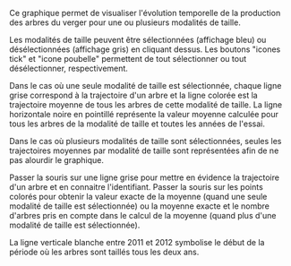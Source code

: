 Ce graphique permet de visualiser l'évolution temporelle de la production des arbres du verger pour une ou plusieurs modalités de taille. 

Les modalités de taille peuvent être sélectionnées (affichage bleu) ou désélectionnées (affichage gris) en cliquant dessus. Les boutons "icones tick" et "icone poubelle" permettent de tout sélectionner ou tout désélectionner, respectivement.

Dans le cas où une seule modalité de taille est sélectionnée, chaque ligne grise correspond à la trajectoire d'un arbre et la ligne colorée est la trajectoire moyenne de tous les arbres de cette modalité de taille. La ligne horizontale noire en pointillé représente la valeur moyenne calculée pour tous les arbres de la modalité de taille et toutes les années de l'essai.

Dans le cas où plusieurs modalités de taille sont sélectionnées, seules les trajectoires moyennes par modalité de taille sont représentées afin de ne pas alourdir le graphique. 

Passer la souris sur une ligne grise pour mettre en évidence la trajectoire d'un arbre et en connaitre l'identifiant. Passer la souris sur les points colorés pour obtenir la valeur exacte de la moyenne (quand une seule modalité de taille est sélectionnée) ou la moyenne exacte et le nombre d'arbres pris en compte dans le calcul de la moyenne (quand plus d'une modalité de taille est sélectionnée).

La ligne verticale blanche entre 2011 et 2012 symbolise le début de la période où les arbres sont taillés tous les deux ans.
